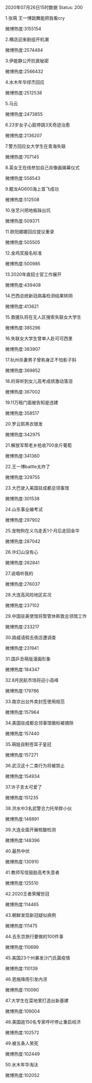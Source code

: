 2020年07月26日15时数据
Status: 200

1.张萌 王一博跳舞能把我看cry

微博热度:3155154

2.横店迎来剧组开机潮

微博热度:2574484

3.伊能静公开抗衰秘密

微博热度:2566432

4.水木年华缪杰回应

微博热度:2512538

5.马云

微博热度:2473855

6.23岁女子心脏停跳3天奇迹治愈

微博热度:2136207

7.警方回应女大学生在青海失联

微博热度:707145

8.英女王在线参加自己肖像画揭幕仪式

微博热度:556543

9.鲲龙AG600海上首飞成功

微博热度:512508

10.张艺兴把地板跺出坑

微博热度:509371

11.欧阳娜娜回应提议重录

微博热度:505505

12.金鸡奖报名标准

微博热度:500985

13.2020年直招士官工作展开

微博热度:439408

14.巴西总统新冠病毒检测结果转阴

微博热度:413621

15.救援队将在无人区搜索失联女大学生

微博热度:385296

16.失联女大学生曾单人赴可可西里

微博热度:383907

17.杭州杀妻男子曾称身正不怕影子斜

微博热度:369852

18.的哥听到女儿高考成绩激动落泪

微博热度:367002

19.11万租门面被告知是违建

微博热度:358517

20.罗云熙黑衣银发

微博热度:342975

21.解放军帮老乡抢收700余斤葡萄

微博热度:341360

22.王一博battle太炸了

微博热度:329755

23.大巴驶入美国驻成都总领事馆

微博热度:301538

24.山东事业编考试

微博热度:297902

25.宠物狗在义乌走丢1个月后走回金华

微博热度:287042

26.许幻山没有心

微博热度:282841

27.说唱听我的

微博热度:276037

28.大连高风险地区实况

微博热度:237102

29.中国驻美使馆将暂管休斯敦总领馆工作

微博热度:233217

30.路威请假去夜店遭调查

微博热度:231941

31.国乒丑萌版漫画形象

微博热度:184347

32.8月民航市场将迎小高峰

微博热度:179786

33.南京出台外卖封签使用规范

微博热度:157964

34.美国驻成都总领事馆徽标被摘除

微博热度:157440

35.萌娃自制苍耳子皇冠

微博热度:157271

36.武汉这十二类行为将被禁止

微博热度:154934

37.许子言太可爱了

微博热度:151235

38.洪水中3名武警合力托举胖小伙

微博热度:148891

39.大连全面开展核酸检测

微博热度:148396

40.最热中伏

微博热度:130910

41.教师写信鼓励高考失意者

微博热度:125510

42.2020王者荣耀世冠

微博热度:114465

43.朝鲜发现新冠疑似病例

微博热度:111475

44.去东京旅行要做的100件事

微博热度:110699

45.美国23个州暴发沙门氏菌疫情

微博热度:110139

46.恩施降雨引发内涝

微博热度:110090

47.大学生在菜地里打造出新基建

微博热度:109004

48.美国逾150名专家呼吁停止重启经济

微博热度:102572

49.被五条人笑死

微博热度:102449

50.水木年华淘汰

微博热度:102052

